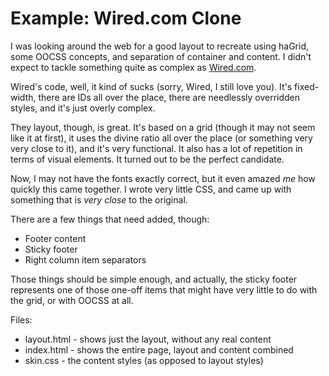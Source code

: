 Example: Wired.com Clone
========================

I was looking around the web for a good layout to recreate using haGrid, some OOCSS concepts, and separation of container and content. I didn't expect to tackle something quite as complex as [Wired.com](http://www.wired.com).

Wired's code, well, it kind of sucks (sorry, Wired, I still love you). It's fixed-width, there are IDs all over the place, there are needlessly overridden styles, and it's just overly complex. 

They layout, though, is great. It's based on a grid (though it may not seem like it at first), it uses the divine ratio all over the place (or something very very close to it), and it's very functional. It also has a lot of repetition in terms of visual elements. It turned out to be the perfect candidate.

Now, I may not have the fonts exactly correct, but it even amazed *me* how quickly this came together. I wrote very little CSS, and came up with something that is *very close* to the original.

There are a few things that need added, though:

* Footer content
* Sticky footer
* Right column item separators

Those things should be simple enough, and actually, the sticky footer represents one of those one-off items that might have very little to do with the grid, or with OOCSS at all.

Files:

* layout.html - shows just the layout, without any real content
* index.html - shows the entire page, layout and content combined
* skin.css - the content styles (as opposed to layout styles)
